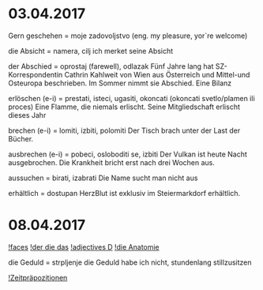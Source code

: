 
# 03.04.2017

Gern geschehen = moje zadovoljstvo (eng. my pleasure, yor`re welcome)


die Absicht = namera, cilj
    ich merket seine Absicht

der Abschied = oprostaj (farewell), odlazak
    Fünf Jahre lang hat SZ-Korrespondentin Cathrin Kahlweit von Wien aus Österreich und Mittel-und Osteuropa beschrieben. Im Sommer nimmt sie Abschied. Eine Bilanz


erlöschen (e-i) = prestati, isteci, ugasiti, okoncati (okoncati svetlo/plamen ili proces)
	Eine Flamme, die niemals erlischt.
	Seine Mitgliedschaft erlischt dieses Jahr

brechen (e-i) = lomiti, izbiti, polomiti
	Der Tisch brach unter der Last der Bücher.


ausbrechen (e-i) = pobeci, osloboditi se, izbiti
	Der Vulkan ist heute Nacht ausgebrochen.
	Die Krankheit bricht erst nach drei Wochen aus.


aussuchen = birati, izabrati
    Die Name sucht man nicht aus


erhältlich = dostupan
    HerzBlut ist exklusiv im Steiermarkdorf erhältlich.

# 08.04.2017

[!faces](https://pbs.twimg.com/media/C8uZPk8XcAEYNQ6.jpg)
[!der die das](https://pbs.twimg.com/media/C8gitsRXgAEs294.jpg)
[!adjectives D](https://pbs.twimg.com/media/C8UAcg4XkAAVomA.jpg)
[!die Anatomie](https://pbs.twimg.com/media/C7_U5vVWkAMtgl2.jpg)


die Geduld = strpljenje
    die Geduld habe ich nicht, stundenlang stillzusitzen

[!Zeitpräpozitionen](https://pbs.twimg.com/media/C7wmxP1X0AAjv3W.jpg)

